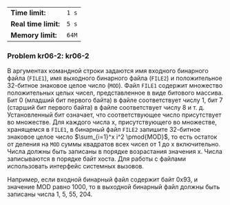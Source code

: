 |                      |       |
|----------------------|-------|
| **Time limit:**      | `1 s` |
| **Real time limit:** | `5 s` |
| **Memory limit:**    | `64M` |


### Problem kr06-2: kr06-2

В аргументах командной строки задаются имя входного бинарного
файла (`FILE1`), имя выходного бинарного файла (`FILE2`) и
положительное 32-битное знаковое целое число (`MOD`). Файл
`FILE1` содержит множество положительных целых чисел,
представленное в виде битового массива. Бит 0 (младший бит
первого байта) в файле соответствует числу 1, бит 7 (старший бит
первого байта) в файле соответствует числу 8 и т. д.
Установленный бит означает, что соответствующее число
присутствует во множестве. Для каждого числа x, присутствующего
во множестве, хранящемся в `FILE1`, в бинарный файл `FILE2`
запишите 32-битное знаковое целое число $\sum_{i=1}^x i^2
\pmod{MOD}$, то есть остаток от деления на `MOD` суммы квадратов
всех чисел от 1 до x включительно. Числа должны быть записаны в
порядке возрастания значения x. Числа записываются в порядке байт
хоста. Для работы с файлами использовать интерфейс системных
вызовов.

Например, если входной бинарный файл содержит байт 0x93, и
значение MOD равно 1000, то в выходной бинарный файл должны быть
записаны числа 1, 5, 55, 204.

